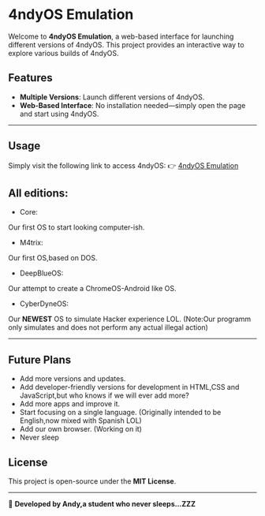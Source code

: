 # 4ndyOS Emulation

Welcome to **4ndyOS Emulation**, a web-based interface for launching different versions of 4ndyOS. This project provides an interactive way to explore various builds of 4ndyOS.
## Features
- **Multiple Versions**: Launch different versions of 4ndyOS.
- **Web-Based Interface**: No installation needed—simply open the page and start using 4ndyOS.
---

## Usage
Simply visit the following link to access 4ndyOS:
👉 [4ndyOS Emulation](https://andy64lol.github.io/4ndyOS.github.io/index.html)

## All editions:
- Core:

Our first OS to start looking computer-ish.
- M4trix:

Our first OS,based on DOS.
- DeepBlueOS:

Our attempt to create a ChromeOS-Android like OS.

- CyberDyneOS:

Our **NEWEST** OS to simulate Hacker experience LOL. (Note:Our programm only simulates and does not perform any actual illegal action)

---

## Future Plans
- Add more versions and updates.
- Add developer-friendly versions for development in HTML,CSS and JavaScript,but who knows if we will ever add more?
- Add more apps and improve it.
- Start focusing on a single language. (Originally intended to be English,now mixed with Spanish LOL)
- Add our own browser. (Working on it)
- Never sleep


## License
This project is open-source under the **MIT License**.

---

🚀 **Developed by Andy,a student who never sleeps...ZZZ**


